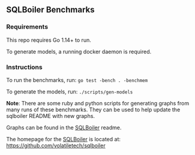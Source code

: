 ## SQLBoiler Benchmarks

### Requirements

This repo requires Go 1.14+ to run.

To generate models, a running docker daemon is required.

### Instructions

To run the benchmarks, run: `go test -bench . -benchmem`

To generate the models, run: `./scripts/gen-models`

**Note**: There are some ruby and python scripts for generating graphs from
many runs of these benchmarks. They can be used to help update the sqlboiler
README with new graphs.

Graphs can be found in the [SQLBoiler](https://github.com/volatiletech/sqlboiler) readme.

The homepage for the [SQLBoiler](https://github.com/volatiletech/sqlboiler) is located at: https://github.com/volatiletech/sqlboiler
